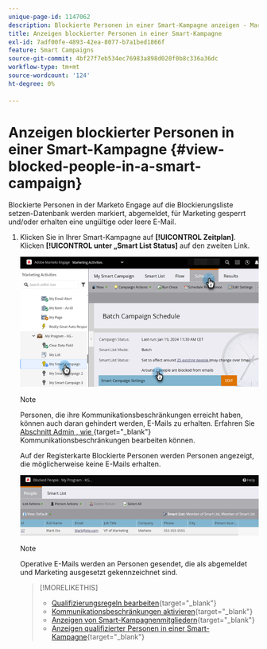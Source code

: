 ```yaml
---
unique-page-id: 1147062
description: Blockierte Personen in einer Smart-Kampagne anzeigen - Marketo-Dokumente - Produktdokumentation
title: Anzeigen blockierter Personen in einer Smart-Kampagne
exl-id: 7adf00fe-4893-42ea-8077-b7a1bed1866f
feature: Smart Campaigns
source-git-commit: 4bf27f7eb534ec76983a898d020f0b8c336a36dc
workflow-type: tm+mt
source-wordcount: '124'
ht-degree: 0%

---
```


# Anzeigen blockierter Personen in einer Smart-Kampagne {#view-blocked-people-in-a-smart-campaign}

Blockierte Personen in der Marketo Engage auf die Blockierungsliste setzen-Datenbank werden markiert, abgemeldet, für Marketing gesperrt und/oder erhalten eine ungültige oder leere E-Mail.

1. Klicken Sie in Ihrer Smart-Kampagne auf **[!UICONTROL Zeitplan]**. Klicken **[!UICONTROL unter „Smart List Status]** auf den zweiten Link.

   ![](assets/view-blocked-people-in-a-smart-campaign-1.png)

   >[!NOTE]
   >
   >Personen, die ihre Kommunikationsbeschränkungen erreicht haben, können auch daran gehindert werden, E-Mails zu erhalten. Erfahren Sie [ Abschnitt Admin , wie ](/help/marketo/product-docs/administration/email-setup/enable-communication-limits.md){target="_blank"} Kommunikationsbeschränkungen bearbeiten können.

   Auf der Registerkarte Blockierte Personen werden Personen angezeigt, die möglicherweise keine E-Mails erhalten.

   ![](assets/view-blocked-people-in-a-smart-campaign-2.png)

   >[!NOTE]
   >
   >Operative E-Mails werden an Personen gesendet, die als abgemeldet und Marketing ausgesetzt gekennzeichnet sind.

   >[!MORELIKETHIS]
   >
   >* [Qualifizierungsregeln bearbeiten](/help/marketo/product-docs/core-marketo-concepts/smart-campaigns/using-smart-campaigns/edit-qualification-rules-in-a-smart-campaign.md){target="_blank"}
   >* [Kommunikationsbeschränkungen aktivieren](/help/marketo/product-docs/administration/email-setup/enable-communication-limits.md){target="_blank"}
   >* [Anzeigen von Smart-Kampagnenmitgliedern](/help/marketo/product-docs/core-marketo-concepts/smart-campaigns/smart-campaign-data/view-smart-campaign-members.md){target="_blank"}
   >* [Anzeigen qualifizierter Personen in einer Smart-Kampagne](/help/marketo/product-docs/core-marketo-concepts/smart-campaigns/smart-campaign-data/view-qualified-people-in-a-smart-campaign.md){target="_blank"}
